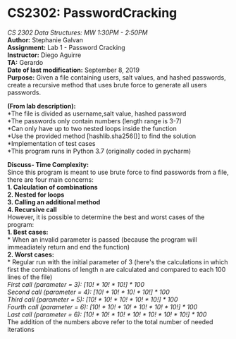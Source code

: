 # CS2302: PasswordCracking
*CS 2302 Data Structures: MW 1:30PM - 2:50PM <br />*
**Author:** Stephanie Galvan <br />
**Assignment:** Lab 1 - Password Cracking <br />
**Instructor:** Diego Aguirre <br />
**TA:** Gerardo <br />
**Date of last modification:** September 8, 2019 <br />
**Purpose:** Given a file containing users, salt values, and hashed passwords, create a recursive method that uses brute force to generate all users passwords. <br />

**(From lab description): <br />**
  *The file is divided as username,salt value, hashed password <br />
  *The passwords only contain numbers (length range is 3-7) <br />
  *Can only have up to two nested loops inside the function <br />
  *Use the provided method [hashlib.sha256()] to find the solution  <br />
  *Implementation of test cases <br />
  *This program runs in Python 3.7 (originally coded in pycharm) <br />
  
  **Discuss- Time Complexity: <br />**
   Since this program is meant to use brute force to find passwords from a file, there are four main concerns: <br />
    **1. Calculation of combinations <br />
    2. Nested for loops <br />
    3. Calling an additional method <br />
    4. Recursive call** <br />
    However, it is possible to determine the best and worst cases of the program: <br />
    **1. Best cases: <br />**
     * When an invalid parameter is passed (because the program will immeadiately return and end the function) <br />
     **2. Worst cases: <br />**
     * Regular run with the initial parameter of 3 (here's the calculations  in which first the combinations of length n are calculated and compared to each 100 lines of the file) <br />
     *First call (parameter = 3): [10! * 10! * 10!] * 100 <br />
     Second call (parameter = 4): [10! * 10! * 10! * 10!] * 100 <br />
     Third call (parameter = 5): [10! * 10! * 10! * 10! * 10!] * 100 <br />
     Fourth call (parameter = 6): [10! * 10! * 10! * 10! * 10! * 10!] * 100 <br /> 
     Last call (parameter = 6): [10! * 10! * 10! * 10! * 10! * 10! * 10!] * 100 <br />*
     The addition of the numbers above refer to the total number of needed iterations
 
     
